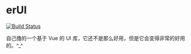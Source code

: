 # erUI

[![Build Status](https://travis-ci.com/liuernan/erUI.svg?branch=master)](https://travis-ci.com/liuernan/erUI)

自己撸的一个基于 Vue 的 UI 库，它还不是那么好用，但是它会变得非常的好用的。^_^
